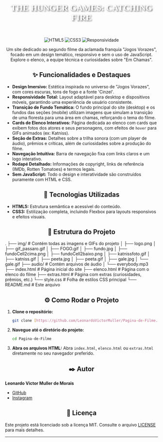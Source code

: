 <h1 align="center">
  <div style="
    background-image: url('img/fundo-readme.gif'); /* SUBSTITUA PELA URL DO SEU GIF */
    background-size: cover; /* Ajusta o GIF para cobrir o fundo */
    background-position: center; /* Centraliza o GIF */
    padding: 30px 10px; /* Preenchimento em torno do texto */
    border-radius: 8px; /* Cantos arredondados */
    color: #fff; /* Cor do texto para contraste com o GIF */
    text-shadow: 2px 2px 4px rgba(0,0,0,0.7); /* Sombra para melhorar leitura */
    font-family: 'Cinzel', serif; /* Mantém a fonte temática */
  ">
    THE HUNGER GAMES: CATCHING FIRE
  </div>
</h1>

<p align="center">
  <img src="https://img.shields.io/badge/HTML5-E34F26?style=for-the-badge&logo=html5&logoColor=white" alt="HTML5">
  <img src="https://img.shields.io/badge/CSS3-1572B6?style=for-the-badge&logo=css3&logoColor=white" alt="CSS3">
  <img src="https://img.shields.io/badge/Responsividade-FFF?style=for-the-badge&logo=mobile&logoColor=black" alt="Responsividade">
</p>

<p align="center">
  Um site dedicado ao segundo filme da aclamada franquia "Jogos Vorazes", focado em um design temático, responsivo e sem o uso de JavaScript. 
  Explore o elenco, a equipe técnica e curiosidades sobre "Em Chamas".
</p>

<h2 align="center">✨ Funcionalidades e Destaques</h2>

- **Design Imersivo:** Estética inspirada no universo de "Jogos Vorazes", com cores escuras, tons de fogo e a fonte 'Cinzel'.
- **Responsividade Total:** Layout adaptável para desktop e dispositivos móveis, garantindo uma experiência de usuário consistente.
- **Transição de Fundo Temática:** O fundo principal do site (desktop) e os fundos das seções (mobile) utilizam imagens que simulam a transição de uma floresta para uma área em chamas, reforçando o tema do filme.
- **Cards de Elenco Interativos:** Página dedicada ao elenco com cards que exibem fotos dos atores e seus personagens, com efeitos de `hover` para GIFs animados (ex: Katniss).
- **Seção de Extras:** Detalhes sobre a trilha sonora (com um player de áudio), prêmios e críticas, além de curiosidades sobre a produção do filme.
- **Navegação Intuitiva:** Barra de navegação fixa com links claros e um logo interativo.
- **Rodapé Detalhado:** Informações de copyright, links de referência (IMDb, Rotten Tomatoes) e termos legais.
- **Sem JavaScript:** Todo o design e interatividade são construídos puramente com HTML e CSS.

<h2 align="center">🚀 Tecnologias Utilizadas</h2>

- **HTML5:** Estrutura semântica e acessível do conteúdo.
- **CSS3:** Estilização completa, incluindo Flexbox para layouts responsivos e efeitos visuais.

<h2 align="center">📁 Estrutura do Projeto</h2>

.
├── img/                  # Contém todas as imagens e GIFs do projeto
│   ├── logo.png
│   ├── gif_passaro.gif
│   ├── FOGO.gif
│   ├── fundo.jpg
│   ├── fundoCell2cima.png
│   ├── fundoCell2baixo.png
│   ├── katnissfoto.gif
│   ├── katniss.gif
│   ├── peeta.jpg
│   ├── peeta.gif
│   ├── gale.jpg
│   └── gale.gif
├── audio/                # Contém arquivos de áudio
│   └── everybody.mp3
├── index.html            # Página inicial do site
├── elenco.html           # Página com o elenco do filme
├── extras.html           # Página com extras (curiosidades, prêmios, etc.)
└── style.css             # Folha de estilos CSS principal
└── README.md             # Este arquivo


<h2 align="center">⚙️ Como Rodar o Projeto</h2>

1.  **Clone o repositório:**
    ```bash
    git clone [https://github.com/LeonardoVictorMuller/Pagina-de-Filme.git](https://github.com/LeonardoVictorMuller/Pagina-de-Filme.git)
    ```
2.  **Navegue até o diretório do projeto:**
    ```bash
    cd Pagina-de-Filme
    ```
3.  **Abra os arquivos HTML:**
    Abra `index.html`, `elenco.html` ou `extras.html` diretamente no seu navegador preferido.

<h2 align="center">✒️ Autor</h2>

**Leonardo Victor Muller de Morais**
- [GitHub](https://github.com/LeonardoVictorMuller)
- [Instagram](https://www.instagram.com/leovictor_muller)

<h2 align="center">📄 Licença</h2>

Este projeto está licenciado sob a licença MIT. Consulte o arquivo [LICENSE](LICENSE) para mais detalhes.

---
